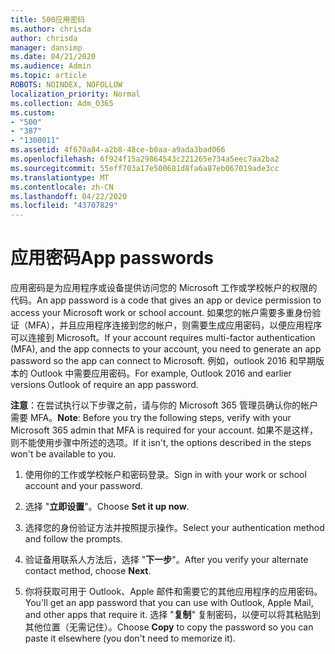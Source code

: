 ```yaml
---
title: 500应用密码
ms.author: chrisda
author: chrisda
manager: dansimp
ms.date: 04/21/2020
ms.audience: Admin
ms.topic: article
ROBOTS: NOINDEX, NOFOLLOW
localization_priority: Normal
ms.collection: Adm_O365
ms.custom:
- "500"
- "387"
- "1300011"
ms.assetid: 4f670a84-a2b8-48ce-b0aa-a9ada3bad066
ms.openlocfilehash: 6f924f15a29864543c221265e734a5eec7aa2ba2
ms.sourcegitcommit: 55eff703a17e500681d8fa6a87eb067019ade3cc
ms.translationtype: MT
ms.contentlocale: zh-CN
ms.lasthandoff: 04/22/2020
ms.locfileid: "43707829"
---
```

# <a name="app-passwords"></a><span data-ttu-id="13f27-102">应用密码</span><span class="sxs-lookup"><span data-stu-id="13f27-102">App passwords</span></span>

<span data-ttu-id="13f27-103">应用密码是为应用程序或设备提供访问您的 Microsoft 工作或学校帐户的权限的代码。</span><span class="sxs-lookup"><span data-stu-id="13f27-103">An app password is a code that gives an app or device permission to access your Microsoft work or school account.</span></span> <span data-ttu-id="13f27-104">如果您的帐户需要多重身份验证（MFA），并且应用程序连接到您的帐户，则需要生成应用密码，以便应用程序可以连接到 Microsoft。</span><span class="sxs-lookup"><span data-stu-id="13f27-104">If your account requires multi-factor authentication (MFA), and the app connects to your account, you need to generate an app password so the app can connect to Microsoft.</span></span> <span data-ttu-id="13f27-105">例如，outlook 2016 和早期版本的 Outlook 中需要应用密码。</span><span class="sxs-lookup"><span data-stu-id="13f27-105">For example, Outlook 2016 and earlier versions Outlook of require an app password.</span></span>

 <span data-ttu-id="13f27-106">**注意**：在尝试执行以下步骤之前，请与你的 Microsoft 365 管理员确认你的帐户需要 MFA。</span><span class="sxs-lookup"><span data-stu-id="13f27-106">**Note**: Before you try the following steps, verify with your Microsoft 365 admin that MFA is required for your account.</span></span> <span data-ttu-id="13f27-107">如果不是这样，则不能使用步骤中所述的选项。</span><span class="sxs-lookup"><span data-stu-id="13f27-107">If it isn't, the options described in the steps won't be available to you.</span></span>

1. <span data-ttu-id="13f27-108">使用你的工作或学校帐户和密码登录。</span><span class="sxs-lookup"><span data-stu-id="13f27-108">Sign in with your work or school account and your password.</span></span>

2. <span data-ttu-id="13f27-109">选择 "**立即设置**"。</span><span class="sxs-lookup"><span data-stu-id="13f27-109">Choose **Set it up now**.</span></span>

3. <span data-ttu-id="13f27-110">选择您的身份验证方法并按照提示操作。</span><span class="sxs-lookup"><span data-stu-id="13f27-110">Select your authentication method and follow the prompts.</span></span>

4. <span data-ttu-id="13f27-111">验证备用联系人方法后，选择 "**下一步**"。</span><span class="sxs-lookup"><span data-stu-id="13f27-111">After you verify your alternate contact method, choose **Next**.</span></span>

5. <span data-ttu-id="13f27-112">你将获取可用于 Outlook、Apple 邮件和需要它的其他应用程序的应用密码。</span><span class="sxs-lookup"><span data-stu-id="13f27-112">You'll get an app password that you can use with Outlook, Apple Mail, and other apps that require it.</span></span> <span data-ttu-id="13f27-113">选择 "**复制**" 复制密码，以便可以将其粘贴到其他位置（无需记住）。</span><span class="sxs-lookup"><span data-stu-id="13f27-113">Choose **Copy** to copy the password so you can paste it elsewhere (you don't need to memorize it).</span></span>
